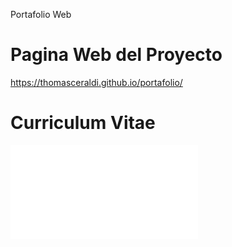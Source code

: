 Portafolio Web

# Pagina Web del Proyecto

https://thomasceraldi.github.io/portafolio/

# Curriculum Vitae

![CurriculumVitaePDF](cv/curriculum_vitae_thomas_ceraldi.pdf)